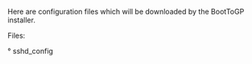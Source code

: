 Here are configuration files which will be downloaded by the BootToGP installer.

Files:

° sshd_config
